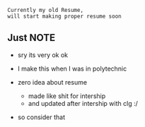 ```
Currently my old Resume,
will start making proper resume soon
```


## Just NOTE

- sry its very ok ok

- I make this when I was in polytechnic

- zero idea about resume

	- made like shit for intership
	- and updated after intership with clg :/

- so consider that
